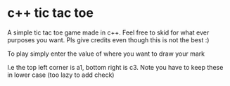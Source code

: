 # c++ tic tac toe
A simple tic tac toe game made in c++. Feel free to skid for what ever purposes you want. Pls give credits even though this is not the best :)

To play simply enter the value of where you want to draw your mark

I.e the top left corner is a1, bottom right is c3. Note you have to keep these in lower case (too lazy to add check)
